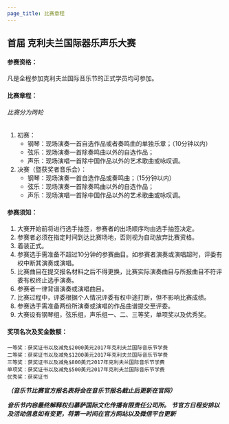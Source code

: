 ```yaml
---
page_title: 比赛章程
---
```


## **首届 克利夫兰国际器乐声乐大赛**

#### **参赛资格：**
凡是全程参加克利夫兰国际音乐节的正式学员均可参加。

#### **比赛章程：**

###### 比赛分为两轮
1. 初赛：
    * 钢琴：现场演奏一首自选作品或者奏鸣曲的单独乐章；（10分钟以内）
    * 弦乐：现场演奏一首除奏鸣曲以外的自选作品；
    * 声乐：现场演唱一首除中国作品以外的艺术歌曲或咏叹调。
2. 决赛（暨获奖者音乐会）：
    * 钢琴：现场演奏一首自选作品或奏鸣曲；（15分钟以内）
    * 弦乐：现场演奏一首除奏鸣曲以外的自选作品；
    * 声乐：现场演唱一首除中国作品以外的艺术歌曲或咏叹调。

#### **参赛须知：**
1. 大赛开始前将进行选手抽签，参赛者的出场顺序均由选手抽签决定。
2. 参赛者必须在指定时间到达比赛场地，否则视为自动放弃比赛资格。
3. 着装正式。
4. 参赛选手需准备不超过10分钟的参赛曲目。如参赛者演奏或演唱超时，评委有权中断其演奏或演唱。
5. 比赛曲目在提交报名材料之后不得更换，比赛实际演奏曲目与所报曲目不符评委有权终止选手演奏。
6. 参赛者一律背谱演奏或演唱曲目。
7. 比赛过程中，评委根据个人情况评委有权中途打断，但不影响比赛成绩。
8. 参赛选手需准备两份所演奏或演唱的作品曲谱提交至评委。
9. 大赛设有钢琴组，弦乐组，声乐组一、二、三等奖，单项奖以及优秀奖。

#### **奖项名次及奖金数额：**
    一等奖：获奖证书以及减免$2000美元2017年克利夫兰国际音乐节学费
    二等奖：获奖证书以及减免$1200美元2017年克利夫兰国际音乐节学费
    三等奖：获奖证书以及减免$800美元2017年克利夫兰国际音乐节学费
    单项奖：获奖证书以及减免$500美元2017年克利夫兰国际音乐节学费
    优秀奖：获奖证书

**_（音乐节比赛官方报名表将会在音乐节报名截止后更新在官网）_**

**_音乐节内容最终解释权归慕萨国际文化传播有限责任公司所。_**
**_节官方日程安排以及活动信息如有变更，将第一时间在官方网站以及微信平台更新_**
